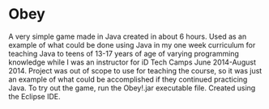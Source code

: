 # Obey
A very simple game made in Java created in about 6 hours. Used as an example of what could be done using Java in my one week curriculum for teaching Java to teens of 13-17 years of age of varying programming knowledge while I was an instructor for iD Tech Camps June 2014-August 2014. Project was out of scope to use for teaching the course, so it was just an example of what could be accomplished if they continued practicing Java.
To try out the game, run the Obey!.jar executable file.
Created using the Eclipse IDE.
